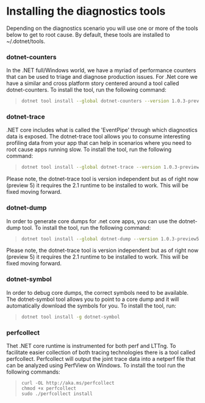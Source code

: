 # Installing the diagnostics tools

Depending on the diagnostics scenario you will use one or more of the tools below to get to root cause. By default, these tools are installed to ~/.dotnet/tools. 

### dotnet-counters
In the .NET full/Windows world, we have a myriad of performance counters that can be used to triage and diagnose production issues. For .Net core we have a similar and cross platform story centered around a tool called dotnet-counters. To install the tool, run the following command:

> ```bash
> dotnet tool install --global dotnet-counters --version 1.0.3-preview5.19251.2
> ```


### dotnet-trace
.NET core includes what is called the 'EventPipe' through which diagnostics data is exposed. The dotnet-trace tool allows you to consume interesting profiling data from your app that can help in scenarios where you need to root cause apps running slow. To install the tool, run the following command:

> ```bash
> dotnet tool install --global dotnet-trace --version 1.0.3-preview5.19251.2 
> ```

Please note, the dotnet-trace tool is version independent but as of right now (preview 5) it requires the 2.1 runtime to be installed to work. This will be fixed moving forward.


### dotnet-dump
In order to generate core dumps for .net core apps, you can use the dotnet-dump tool. To install the tool, run the following command:

> ```bash
> dotnet tool install --global dotnet-dump --version 1.0.3-preview5.19251.2
> ```

Please note, the dotnet-trace tool is version independent but as of right now (preview 5) it requires the 2.1 runtime to be installed to work. This will be fixed moving forward.


### dotnet-symbol
In order to debug core dumps, the correct symbols need to be available. The dotnet-symbol tool allows you to point to a core dump and it will automatically download the symbols for you. To install the tool, run:

> ```bash
> dotnet tool install -g dotnet-symbol
> ```

### perfcollect
Thet .NET core runtime is instrumented for both perf and LTTng. To facilitate easier collection of both tracing technologies there is a tool called perfcollect. Perfcollect will output the joint trace data into a netperf file that can be analyzed using PerfView on Windows. To install the tool run the following commands:

> ```
> curl -OL http://aka.ms/perfcollect
> chmod +x perfcollect
> sudo ./perfcollect install
> ```

